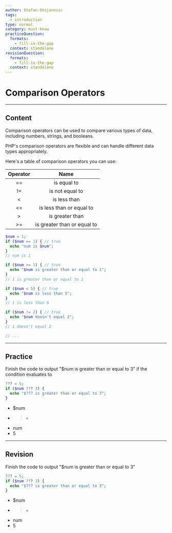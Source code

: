 ```yaml
---
author: Stefan-Stojanovic
tags:
  - introduction
type: normal
category: must-know
practiceQuestion:
  formats:
    - fill-in-the-gap
  context: standalone
revisionQuestion:
  formats:
    - fill-in-the-gap
  context: standalone
---
```


# Comparison Operators

---

## Content

Comparison operators can be used to compare various types of data, including numbers, strings, and booleans. 

PHP's comparison operators are flexible and can handle different data types appropriately.

Here's a table of comparison operators you can use:

| Operator |             Name            |
|:--------:|:---------------------------:|
| ==       | is equal to                 |
| !=       | is not equal to             |
| <        | is less than                |
| <=       | is less than or equal to    |
| >        | is greater than             |
| >=       | is greater than or equal to |

```php
$num = 1;
if ($num == 1) { // true
  echo "num is $num";
}
// num is 1

if ($num >= 1) { // true
  echo "$num is greater than or equal to 1";
}
// 1 is greater than or equal to 1

if ($num < 5) { // true
  echo "$num is less than 5";
}
// 1 is less than 5

if ($num != 2) { // true
  echo "$num doesn't equal 2";
}
// 1 doesn't equal 2

// ...
```


---

## Practice

Finish the code to output "$num is greater than or equal to 3" if the condition evaluates to

```php
??? = 5;
if ($num ??? 3) {
  echo "$??? is greater than or equal to 3";
}
```

- $num
- >=
- num
- 5


---

## Revision

Finish the code to output "$num is greater than or equal to 3" 

```php
??? = 5;
if ($num ??? 3) {
  echo "$??? is greater than or equal to 3";
}
```

- $num
- >=
- num
- 5